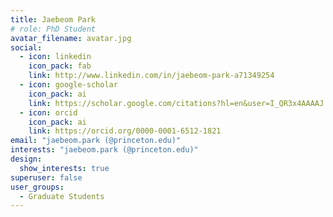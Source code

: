 ```yaml
---
title: Jaebeom Park
# role: PhD Student
avatar_filename: avatar.jpg
social:  
  - icon: linkedin
    icon_pack: fab
    link: http://www.linkedin.com/in/jaebeom-park-a71349254
  - icon: google-scholar
    icon_pack: ai
    link: https://scholar.google.com/citations?hl=en&user=I_QR3x4AAAAJ
  - icon: orcid
    icon_pack: ai
    link: https://orcid.org/0000-0001-6512-1821
email: "jaebeom.park (@princeton.edu)"
interests: "jaebeom.park (@princeton.edu)"
design:
  show_interests: true
superuser: false
user_groups:
  - Graduate Students
---
```

